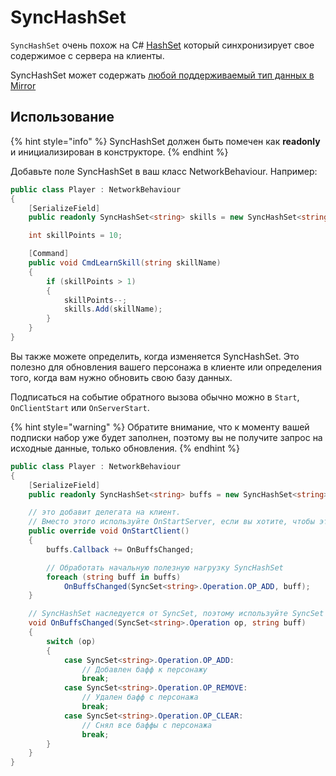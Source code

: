 # SyncHashSet

`SyncHashSet` очень похож на C# [HashSet](https://docs.microsoft.com/en-us/dotnet/api/system.collections.generic.hashset-1) который синхронизирует свое содержимое с сервера на клиенты.

SyncHashSet может содержать [любой поддерживаемый тип данных в Mirror](../data-types.md)

## Использование <a href="#usage" id="usage"></a>

{% hint style="info" %}
SyncHashSet должен быть помечен как **readonly** и инициализирован в конструкторе.
{% endhint %}

Добавьте поле SyncHashSet в ваш класс NetworkBehaviour. Например:

```csharp
public class Player : NetworkBehaviour
{
    [SerializeField]
    public readonly SyncHashSet<string> skills = new SyncHashSet<string>();

    int skillPoints = 10;

    [Command]
    public void CmdLearnSkill(string skillName)
    {
        if (skillPoints > 1)
        {
            skillPoints--;
            skills.Add(skillName);
        }
    }
}
```

Вы также можете определить, когда изменяется SyncHashSet. Это полезно для обновления вашего персонажа в клиенте или определения того, когда вам нужно обновить свою базу данных.

Подписаться на событие обратного вызова обычно можно в `Start`, `OnClientStart` или `OnServerStart`.

{% hint style="warning" %}
Обратите внимание, что к моменту вашей подписки набор уже будет заполнен, поэтому вы не получите запрос на исходные данные, только обновления.
{% endhint %}

```csharp
public class Player : NetworkBehaviour
{
    [SerializeField]
    public readonly SyncHashSet<string> buffs = new SyncHashSet<string>();

    // это добавит делегата на клиент.
    // Вместо этого используйте OnStartServer, если вы хотите, чтобы это было на сервере
    public override void OnStartClient()
    {
        buffs.Callback += OnBuffsChanged;

        // Обработать начальную полезную нагрузку SyncHashSet
        foreach (string buff in buffs)
            OnBuffsChanged(SyncSet<string>.Operation.OP_ADD, buff);
    }

    // SyncHashSet наследуется от SyncSet, поэтому используйте SyncSet здесь
    void OnBuffsChanged(SyncSet<string>.Operation op, string buff)
    {
        switch (op)
        {
            case SyncSet<string>.Operation.OP_ADD:
                // Добавлен бафф к персонажу
                break;
            case SyncSet<string>.Operation.OP_REMOVE:
                // Удален бафф с персонажа
                break;
            case SyncSet<string>.Operation.OP_CLEAR:
                // Снял все баффы с персонажа
                break;
        }
    }
}
```
